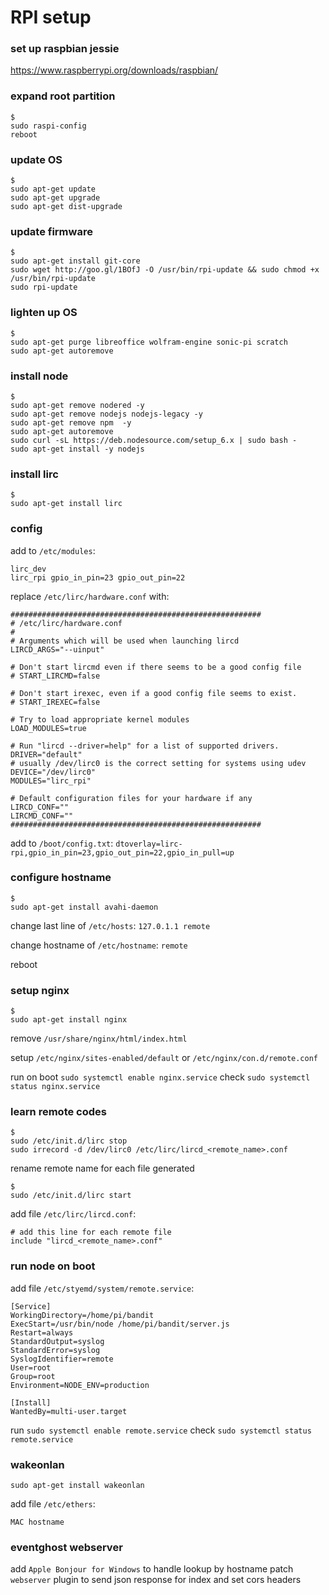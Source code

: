 # RPI setup

### set up raspbian jessie
https://www.raspberrypi.org/downloads/raspbian/

### expand root partition
```
$
sudo raspi-config
reboot
```

### update OS
```
$
sudo apt-get update
sudo apt-get upgrade
sudo apt-get dist-upgrade
```

### update firmware
```
$
sudo apt-get install git-core
sudo wget http://goo.gl/1BOfJ -O /usr/bin/rpi-update && sudo chmod +x /usr/bin/rpi-update
sudo rpi-update
```

### lighten up OS
```
$
sudo apt-get purge libreoffice wolfram-engine sonic-pi scratch
sudo apt-get autoremove
```

### install node
```
$
sudo apt-get remove nodered -y
sudo apt-get remove nodejs nodejs-legacy -y
sudo apt-get remove npm  -y
sudo apt-get autoremove
sudo curl -sL https://deb.nodesource.com/setup_6.x | sudo bash -
sudo apt-get install -y nodejs
```

### install lirc
```
$
sudo apt-get install lirc
```

### config
add to `/etc/modules`:
```
lirc_dev
lirc_rpi gpio_in_pin=23 gpio_out_pin=22
```

replace `/etc/lirc/hardware.conf` with:
```
########################################################
# /etc/lirc/hardware.conf
#
# Arguments which will be used when launching lircd
LIRCD_ARGS="--uinput"

# Don't start lircmd even if there seems to be a good config file
# START_LIRCMD=false

# Don't start irexec, even if a good config file seems to exist.
# START_IREXEC=false

# Try to load appropriate kernel modules
LOAD_MODULES=true

# Run "lircd --driver=help" for a list of supported drivers.
DRIVER="default"
# usually /dev/lirc0 is the correct setting for systems using udev
DEVICE="/dev/lirc0"
MODULES="lirc_rpi"

# Default configuration files for your hardware if any
LIRCD_CONF=""
LIRCMD_CONF=""
########################################################
```

add to `/boot/config.txt`:
`dtoverlay=lirc-rpi,gpio_in_pin=23,gpio_out_pin=22,gpio_in_pull=up`

### configure hostname
```
$
sudo apt-get install avahi-daemon
```

change last line of `/etc/hosts`:
`127.0.1.1 remote`

change hostname of `/etc/hostname`:
`remote`

reboot

### setup nginx
```
$
sudo apt-get install nginx
```

remove `/usr/share/nginx/html/index.html`

setup `/etc/nginx/sites-enabled/default`
or `/etc/nginx/con.d/remote.conf`

run on boot `sudo systemctl enable nginx.service`
check `sudo systemctl status nginx.service`

### learn remote codes
```
$
sudo /etc/init.d/lirc stop
sudo irrecord -d /dev/lirc0 /etc/lirc/lircd_<remote_name>.conf
```
rename remote name for each file generated
```
$
sudo /etc/init.d/lirc start
```

add file `/etc/lirc/lircd.conf`:
```
# add this line for each remote file
include "lircd_<remote_name>.conf"
```

### run node on boot
add file `/etc/styemd/system/remote.service`:
```
[Service]
WorkingDirectory=/home/pi/bandit
ExecStart=/usr/bin/node /home/pi/bandit/server.js
Restart=always
StandardOutput=syslog
StandardError=syslog
SyslogIdentifier=remote
User=root
Group=root
Environment=NODE_ENV=production

[Install]
WantedBy=multi-user.target
```

run `sudo systemctl enable remote.service`
check `sudo systemctl status remote.service`

### wakeonlan
`sudo apt-get install wakeonlan`

add file `/etc/ethers`:
```
MAC hostname
```

### eventghost webserver
add `Apple Bonjour for Windows` to handle lookup by hostname
patch `webserver` plugin to send json response for index and set cors headers
